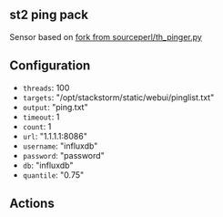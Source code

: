 ## st2 ping pack

Sensor based on [fork from sourceperl/th_pinger.py](https://gist.github.com/irom77/794c18ba392e42e944b09c42493b1786)

## Configuration

 * `threads`: 100
 * `targets`: "/opt/stackstorm/static/webui/pinglist.txt"
 * `output`: "ping.txt"
 * `timeout`: 1
 * `count`: 1
 * `url`: "1.1.1.1:8086"
 * `username`: "influxdb"    
 * `password`: "password"  
 * `db`: "influxdb"
 * `quantile`: "0.75"

## Actions

